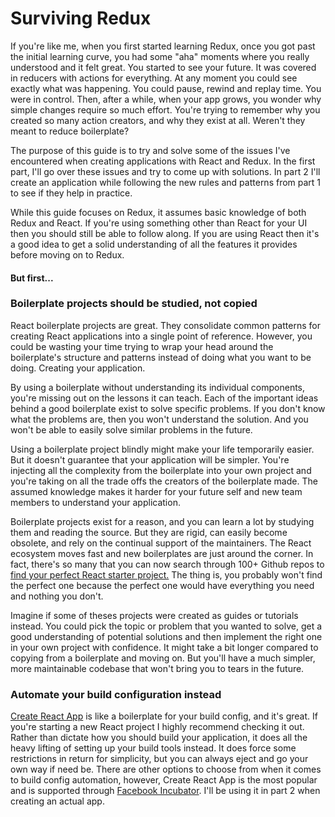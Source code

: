 # Surviving Redux

If you're like me, when you first started learning Redux, once you got past the initial learning curve, you had some "aha" moments where you really understood and it felt great. You started to see your future. It was covered in reducers with actions for everything. At any moment you could see exactly what was happening. You could pause, rewind and replay time. You were in control. Then, after a while, when your app grows, you wonder why simple changes require so much effort. You're trying to remember why you created so many action creators, and why they exist at all. Weren't they meant to reduce boilerplate?

The purpose of this guide is to try and solve some of the issues I've encountered when creating applications with React and Redux. In the first part, I'll go over these issues and try to come up with solutions. In part 2 I'll create an application while following the new rules and patterns from part 1 to see if they help in practice.

While this guide focuses on Redux, it assumes basic knowledge of both Redux and React. If you're using something other than React for your UI then you should still be able to follow along. If you are using React then it's a good idea to get a solid understanding of all the features it provides before moving on to Redux.

#### But first...

### Boilerplate projects should be studied, not copied

React boilerplate projects are great. They consolidate common patterns for creating React applications into a single point of reference. However, you could be wasting your time trying to wrap your head around the boilerplate's structure and patterns instead of doing what you want to be doing. Creating your application.

By using a boilerplate without understanding its individual components, you're missing out on the lessons it can teach. Each of the important ideas behind a good boilerplate exist to solve specific problems. If you don't know what the problems are, then you won't understand the solution. And you won't be able to easily solve similar problems in the future.

Using a boilerplate project blindly might make your life temporarily easier. But it doesn't guarantee that your application will be simpler. You're injecting all the complexity from the boilerplate into your own project and you're taking on all the trade offs the creators of the boilerplate made. The assumed knowledge makes it harder for your future self and new team members to understand your application.

Boilerplate projects exist for a reason, and you can learn a lot by studying them and reading the source. But they are rigid, can easily become obsolete, and rely on the continual support of the maintainers. The React ecosystem moves fast and new boilerplates are just around the corner. In fact, there's so many that you can now search through 100+ Github repos to [find your perfect React starter project.](http://andrewhfarmer.com/starter-project/ "find your perfect React starter project") The thing is, you probably won't find the perfect one because the perfect one would have everything you need and nothing you don't.

Imagine if some of theses projects were created as guides or tutorials instead. You could pick the topic or problem that you wanted to solve, get a good understanding of potential solutions and then implement the right one in your own project with confidence. It might take a bit longer compared to copying from a boilerplate and moving on. But you'll have a much simpler, more maintainable codebase that won't bring you to tears in the future.

### Automate your build configuration instead

[Create React App](https://github.com/facebookincubator/create-react-app "Create") is like a boilerplate for your build config, and it's great. If you're starting a new React project I highly recommend checking it out. Rather than dictate how you should build your application, it does all the heavy lifting of setting up your build tools instead. It does force some restrictions in return for simplicity, but you can always eject and go your own way if need be. There are other options to choose from when it comes to build config automation, however, Create React App is the most popular and is supported through [Facebook Incubator](https://github.com/facebookincubator). I'll be using it in part 2 when creating an actual app.

